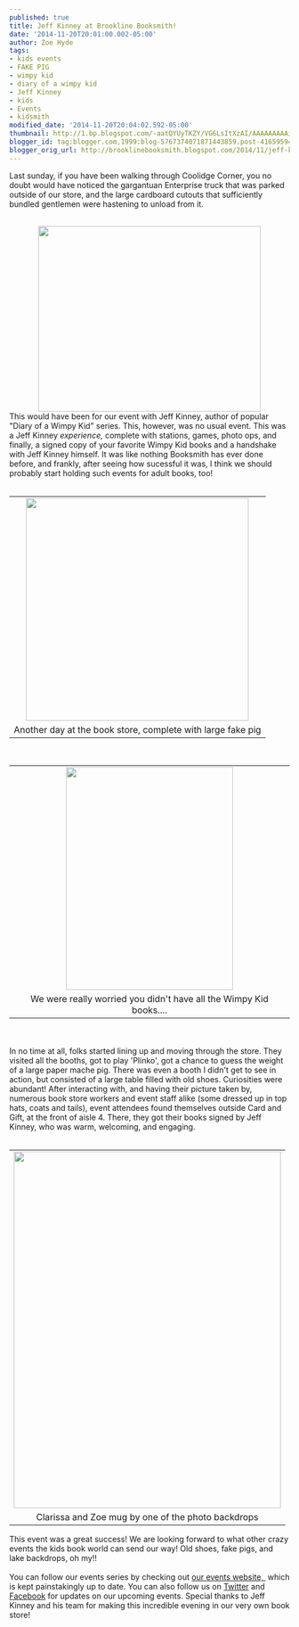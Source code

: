 ```yaml
---
published: true
title: Jeff Kinney at Brookline Booksmith!
date: '2014-11-20T20:01:00.002-05:00'
author: Zoe Hyde
tags:
- kids events
- FAKE PIG
- wimpy kid
- diary of a wimpy kid
- Jeff Kinney
- kids
- Events
- kidsmith
modified_date: '2014-11-20T20:04:02.592-05:00'
thumbnail: http://1.bp.blogspot.com/-aatQYUyTKZY/VG6LsItXzAI/AAAAAAAAAik/yFBjquWxjDY/s72-c/Screenshot%2B2014-11-20%2B19.45.51.png
blogger_id: tag:blogger.com,1999:blog-5767374071871443859.post-4165959474721951629
blogger_orig_url: http://brooklinebooksmith.blogspot.com/2014/11/jeff-kinney-at-brookline-booksmith.html
---
```


Last sunday, if you have been walking through Coolidge Corner, you no doubt would have noticed the gargantuan Enterprise truck that was parked outside of our store, and the large cardboard cutouts that sufficiently bundled gentlemen were hastening to unload from it.<br /><br /><div class="separator" style="clear: both; text-align: center;"><a href="http://1.bp.blogspot.com/-aatQYUyTKZY/VG6LsItXzAI/AAAAAAAAAik/yFBjquWxjDY/s1600/Screenshot%2B2014-11-20%2B19.45.51.png" imageanchor="1" style="margin-left: 1em; margin-right: 1em;"><img border="0" src="http://1.bp.blogspot.com/-aatQYUyTKZY/VG6LsItXzAI/AAAAAAAAAik/yFBjquWxjDY/s1600/Screenshot%2B2014-11-20%2B19.45.51.png" height="333" width="400" /></a></div>This would have been for our event with Jeff Kinney, author of popular "Diary of a Wimpy Kid" series. This, however, was no usual event. This was a Jeff Kinney <i>experience, </i>complete with stations, games, photo ops, and finally, a signed copy of your favorite Wimpy Kid books and a handshake with Jeff Kinney himself. It was like nothing Booksmith has ever done before, and frankly, after seeing how sucessful it was, I think we should probably start holding such events for adult books, too!<br /><br /><table align="center" cellpadding="0" cellspacing="0" class="tr-caption-container" style="margin-left: auto; margin-right: auto; text-align: center;"><tbody><tr><td style="text-align: center;"><a href="http://4.bp.blogspot.com/-1lk1wmP62FY/VG6Mg4HR_VI/AAAAAAAAAis/ps9X2aUIfFI/s1600/Photo%2BNov%2B16%2C%2B1%2B08%2B59%2BPM%2B(1).jpg" imageanchor="1" style="margin-left: auto; margin-right: auto;"><img border="0" src="http://4.bp.blogspot.com/-1lk1wmP62FY/VG6Mg4HR_VI/AAAAAAAAAis/ps9X2aUIfFI/s1600/Photo%2BNov%2B16%2C%2B1%2B08%2B59%2BPM%2B(1).jpg" height="400" width="400" /></a></td></tr><tr><td class="tr-caption" style="text-align: center;">Another day at the book store, complete with large fake pig</td></tr></tbody></table><br /><table align="center" cellpadding="0" cellspacing="0" class="tr-caption-container" style="margin-left: auto; margin-right: auto; text-align: center;"><tbody><tr><td style="text-align: center;"><a href="http://1.bp.blogspot.com/-Cj-SlIuIvWc/VG6MjaDuddI/AAAAAAAAAi0/HYWkna7PtpI/s1600/Photo%2BNov%2B16%2C%2B1%2B09%2B45%2BPM.jpg" imageanchor="1" style="margin-left: auto; margin-right: auto;"><img border="0" src="http://1.bp.blogspot.com/-Cj-SlIuIvWc/VG6MjaDuddI/AAAAAAAAAi0/HYWkna7PtpI/s1600/Photo%2BNov%2B16%2C%2B1%2B09%2B45%2BPM.jpg" height="400" width="300" /></a></td></tr><tr><td class="tr-caption" style="text-align: center;">We were really worried you didn't have all the Wimpy Kid books....</td></tr></tbody></table><br /><br />In no time at all, folks started lining up and moving through the store. They visited all the booths, got to play 'Plinko', got a chance to guess the weight of a large paper mache pig. There was even a booth I didn't get to see in action, but consisted of a large table filled with old shoes. Curiosities were abundant! After interacting with, and having their picture taken by, numerous book store workers and event staff alike (some dressed up in top hats, coats and tails), event attendees found themselves outside Card and Gift, at the front of aisle 4. There, they got their books signed by Jeff Kinney, who was warm, welcoming, and engaging.<br /><br /><table align="center" cellpadding="0" cellspacing="0" class="tr-caption-container" style="margin-left: auto; margin-right: auto; text-align: center;"><tbody><tr><td style="text-align: center;"><a href="http://1.bp.blogspot.com/-Dpb22Iu9EqQ/VG6NWLasFvI/AAAAAAAAAi8/53n2kveS3TM/s1600/Photo%2BNov%2B16%2C%2B6%2B27%2B35%2BPM.jpg" imageanchor="1" style="margin-left: auto; margin-right: auto;"><img border="0" src="http://1.bp.blogspot.com/-Dpb22Iu9EqQ/VG6NWLasFvI/AAAAAAAAAi8/53n2kveS3TM/s1600/Photo%2BNov%2B16%2C%2B6%2B27%2B35%2BPM.jpg" height="640" width="480" /></a></td></tr><tr><td class="tr-caption" style="text-align: center;">Clarissa and Zoe mug by one of the photo backdrops</td></tr></tbody></table>This event was a great success! We are looking forward to what other crazy events the kids book world can send our way! Old shoes, fake pigs, and lake backdrops, oh my!!<br /><div><br /></div><div>You can follow our events series by checking out <a href="http://brooklinebooksmith.com/events/mainevent.html" target="_blank">our events website,&nbsp;</a>&nbsp;which is kept painstakingly up to date. You can also follow us on <a href="https://twitter.com/booksmithtweets" target="_blank">Twitter</a> and <a href="https://www.facebook.com/brooklinebooksmith" target="_blank">Facebook</a> for updates on our upcoming events. Special thanks to Jeff Kinney and his team for making this incredible evening in our very own book store!</div>